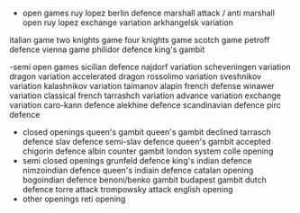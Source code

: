 - open games
ruy lopez
  berlin defence
  marshall attack / anti marshall
  open ruy lopez
  exchange variation
  arkhangelsk variation

italian game
two knights game
four knights game
scotch game
petroff defence
vienna game
philidor defence
king's gambit

-semi open games
sicilian defence
 najdorf variation
 scheveningen variation
 dragon variation
 accelerated dragon
 rossolimo variation
 sveshnikov variation
 kalashnikov variation
 taimanov
 alapin
french defense
 winawer variation
 classical french
 tarrashch variation
 advance variation
 exchange variation
caro-kann defence
alekhine defence
scandinavian defence
pirc defence

- closed openings
 queen's gambit
  queen's gambit declined
  tarrasch defence
  slav defence
  semi-slav defence
  queen's gambit accepted
  chigorin defence
  albin counter gambit
 london system
 colle opening
- semi closed openings
 grunfeld defence
 king's indian defence
 nimzoindian defence
 queen's indiain defence
 catalan opening
 bogoindian defence
 benoni/benko gambit
 budapest gambit
 dutch defence
 torre attack
 trompowsky attack
english opening
- other openings
 reti opening
 
